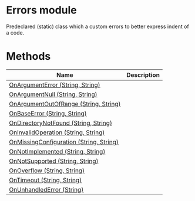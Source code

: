 # Errors module

Predeclared (static) class which a custom errors to better express indent of a code.

# Methods

|Name|Description|
|---|---|
|[OnArgumentError (String, String)](./OnArgumentError.md)||
|[OnArgumentNull (String, String)](./OnArgumentNull.md)||
|[OnArgumentOutOfRange (String, String)](./OnArgumentOutOfRange.md)||
|[OnBaseError (String, String)](./OnBaseError.md)||
|[OnDirectoryNotFound (String, String)](./OnDirectoryNotFound.md)||
|[OnInvalidOperation (String, String)](./OnInvalidOperation.md)||
|[OnMissingConfiguration (String, String)](./OnMissingConfiguration.md)||
|[OnNotImplemented (String, String)](./OnNotImplemented.md)||
|[OnNotSupported (String, String)](./OnNotSupported.md)||
|[OnOverflow (String, String)](./OnOverflow.md)||
|[OnTimeout (String, String)](./OnTimeout.md)||
|[OnUnhandledError (String)](./OnUnhandledError.md)||
